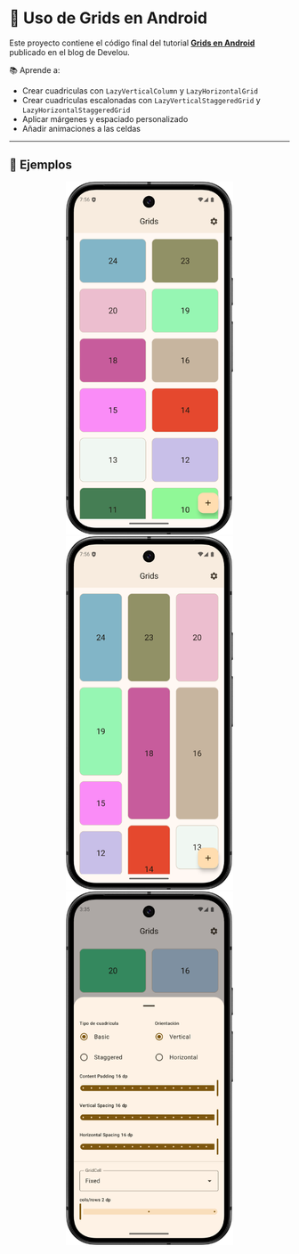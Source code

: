 # 🧩 Uso de Grids en Android

Este proyecto contiene el código final del tutorial **[Grids en Android](https://www.develou.com/grids-en-android/)** publicado en el blog de Develou.

📚 Aprende a:
- Crear cuadriculas con `LazyVerticalColumn` y `LazyHorizontalGrid`
- Crear cuadriculas escalonadas con `LazyVerticalStaggeredGrid` y `LazyHorizontalStaggeredGrid`
- Aplicar márgenes y espaciado personalizado
- Añadir animaciones a las celdas

---

## 📸 Ejemplos

<p align="center">
  <img src="example1.png" width="300">
  <img src="example2.png" width="300">
  <img src="example3.png" width="300">
</p>